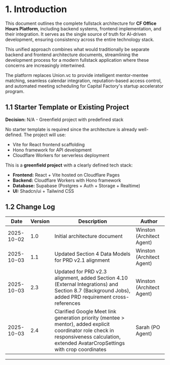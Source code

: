 # 1. Introduction

This document outlines the complete fullstack architecture for **CF Office Hours Platform**, including backend systems, frontend implementation, and their integration. It serves as the single source of truth for AI-driven development, ensuring consistency across the entire technology stack.

This unified approach combines what would traditionally be separate backend and frontend architecture documents, streamlining the development process for a modern fullstack application where these concerns are increasingly intertwined.

The platform replaces Union.vc to provide intelligent mentor-mentee matching, seamless calendar integration, reputation-based access control, and automated meeting scheduling for Capital Factory's startup accelerator program.

## 1.1 Starter Template or Existing Project

**Decision:** N/A - Greenfield project with predefined stack

No starter template is required since the architecture is already well-defined. The project will use:
- Vite for React frontend scaffolding
- Hono framework for API development
- Cloudflare Workers for serverless deployment

This is a **greenfield project** with a clearly defined tech stack:

- **Frontend:** React + Vite hosted on Cloudflare Pages
- **Backend:** Cloudflare Workers with Hono framework
- **Database:** Supabase (Postgres + Auth + Storage + Realtime)
- **UI:** Shadcn/ui + Tailwind CSS

## 1.2 Change Log

| Date | Version | Description | Author |
|------|---------|-------------|--------|
| 2025-10-02 | 1.0 | Initial architecture document | Winston (Architect Agent) |
| 2025-10-03 | 1.1 | Updated Section 4 Data Models for PRD v2.1 alignment | Winston (Architect Agent) |
| 2025-10-03 | 2.3 | Updated for PRD v2.3 alignment, added Section 4.10 (External Integrations) and Section 8.7 (Background Jobs), added PRD requirement cross-references | Winston (Architect Agent) |
| 2025-10-03 | 2.4 | Clarified Google Meet link generation priority (mentee > mentor), added explicit coordinator role check in responsiveness calculation, extended AvatarCropSettings with crop coordinates | Sarah (PO Agent) |

---
